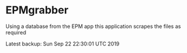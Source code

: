 # EPMgrabber
Using a database from the EPM app this application scrapes the files as required


Latest backup: Sun Sep 22 22:30:01 UTC 2019
